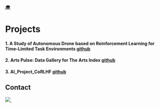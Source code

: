<!--
# [![Typing SVG](https://readme-typing-svg.demolab.com/?lines=HI+there!;This+is+eunjuyummy🐨)](https://git.io/typing-svg)
I'm studying in [RAILab](https://railab.notion.site/RAILab-b0b2706d2d2b45f2b0b8aab681bf1e4f)
-->
[🎓](https://scholar.google.co.kr/citations?hl=ko&user=pYGlsLIAAAAJ&view_op=list_works&gmla=AETOMgHuHCmH_2pbmfCG26zxZXvELH0biQySPIhZ58leuVB_PhQxxhb4bqdd0aUdGI0frn1aiDoDJsftD0q_X0NSzvyzZZv9oYeCtd_3wuoq4YejAPo3WHq-aA)
  
<h1>Projects</h1>

#### 1. A Study of Autonomous Drone based on Reinforcement Learning for Time-Limited Task Environments [github](https://github.com/eunjuyummy/autonomous-drone-flight-project) 

#### 2. Arts Pulse: Data Gallery for The Arts Index [github](https://github.com/eunjuyummy/Arts_Pulse) 

#### 3. AI_Project_CoRLHF [github](https://github.com/eunjuyummy/AI_Project_CoRLHF)

<h2>Contact</h2>
<div>
  <a href="mailto:kkkoj4284@donga.ac.kr">
    <img
      src="https://img.shields.io/badge/mail-D14836?style=for-the-badge&logo=gmail&logoColor=white"/>&nbsp
  </a>
</div>
<!--
**eunjuyummy/eunjuyummy** is a ✨ _special_ ✨ repository because its `README.md` (this file) appears on your GitHub profile.

Here are some ideas to get you started:

- 🔭 I’m currently working on ...
- 🌱 I’m currently learning ...
- 👯 I’m looking to collaborate on ...
- 🤔 I’m looking for help with ...
- 💬 Ask me about ...
- 📫 How to reach me: ...
- 😄 Pronouns: ...
- ⚡ Fun fact: ...
-->
